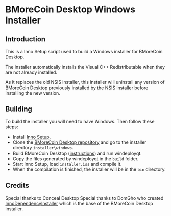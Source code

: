 # BMoreCoin Desktop Windows Installer

## Introduction
This is a Inno Setup script used to build a Windows installer for BMoreCoin Desktop.

The installer automatically installs the Visual C++ Redistributable when they are not already installed.

As it replaces the old NSIS installer, this installer will uninstall any version of BMoreCoin Desktop previously installed by the NSIS installer before installing the new version.

## Building
To build the installer you will need to have Windows.
Then follow these steps:
- Install [Inno Setup](https://jrsoftware.org/isdl.php).
- Clone the [BMoreCoin Desktop repository](https://github.com/BMoreToken/bmorecoinwallet) and go to the installer directory `installer\windows`.
- Build BMoreCoin Desktop ([instructions](https://github.com/BMoreToken/bmorecoinwallet#windows-10)) and run windeployqt.
- Copy the files generated by windeployqt in the `build` folder.
- Start Inno Setup, load `installer.iss` and compile it.
- When the compilation is finished, the installer will be in the `bin` directory.

## Credits
Special thanks to Conceal Desktop
Special thanks to DomGho who created [InnoDependencyInstaller](https://github.com/domgho/innodependencyinstaller) which is the base of the BMoreCoin Desktop installer.